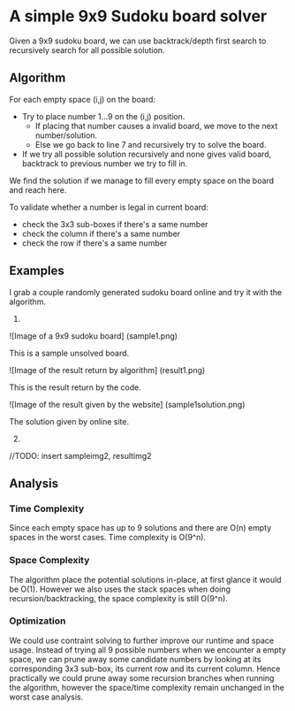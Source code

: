 # A simple 9x9 Sudoku board solver
Given a 9x9 sudoku board, we can use backtrack/depth first search to recursively search for
all possible solution. 

## Algorithm

For each empty space (i,j) on the board:
  - Try to place number 1...9 on the (i,j) position.
      - If placing that number causes a invalid board, we move to the next number/solution.
      - Else we go back to line 7 and recursively try to solve the board.
  - If we try all possible solution recursively and none gives valid board, backtrack to previous
  number we try to fill in.

We find the solution if we manage to fill every empty space on the board and reach here.

To validate whether a number is legal in current board:
  - check the 3x3 sub-boxes if there's a same number
  - check the column if there's a same number
  - check the row if there's a same number

## Examples
I grab a couple randomly generated sudoku board online and try it with the algorithm.

1.
![Image of a 9x9 sudoku board]
(sample1.png)

This is a sample unsolved board.

![Image of the result return by algorithm]
(result1.png)

This is the result return by the code.

![Image of the result given by the website]
(sample1solution.png)

The solution given by online site.

2.
//TODO: insert sampleimg2, resultimg2

## Analysis

### Time Complexity
Since each empty space has up to 9 solutions and there are O(n) empty spaces in the worst cases. 
Time complexity is O(9^n).

### Space Complexity
The algorithm place the potential solutions in-place, at first glance it would be O(1).
However we also uses the stack spaces when doing recursion/backtracking, the space
complexity is still O(9^n).

### Optimization
We could use contraint solving to further improve our runtime and space usage. Instead of trying
all 9 possible numbers when we encounter a empty space, we can prune away some candidate numbers by looking at
its corresponding 3x3 sub-box, its current row and its current column. Hence practically we could prune away
some recursion branches when running the algorithm, however the space/time complexity remain unchanged in
the worst case analysis.
